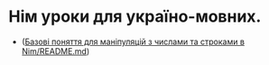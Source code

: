 # Нім уроки для україно-мовних.
- ([Базові поняття для маніпуляцій з числами та строками в Nim/README.md](https://github.com/MelonCodeUK/nim-lang_lessons_in_Ukrainian/blob/7f8db395f8847a0ad84cc7d140700185604a4176/%D0%91%D0%B0%D0%B7%D0%BE%D0%B2%D0%B0%20%D0%BF%D0%BE%D0%BD%D1%8F%D1%82%D1%82%D1%8F%20%D0%B4%D0%BB%D1%8F%20%D0%BC%D0%B0%D0%BD%D1%96%D0%BF%D1%83%D0%BB%D1%8F%D1%86%D1%96%D0%B9%20%D0%B7%20%D1%87%D0%B8%D1%81%D0%BB%D0%B0%D0%BC%D0%B8%20%D1%82%D0%B0%20%D1%81%D1%82%D1%80%D0%BE%D0%BA%D0%B0%D0%BC%D0%B8%20%D0%B2%20Nim/%D0%91%D0%B0%D0%B7%D0%BE%D0%B2%D0%B0%20%D0%BF%D0%BE%D0%BD%D1%8F%D1%82%D1%82%D1%8F%20%D0%B4%D0%BB%D1%8F%20%D0%BC%D0%B0%D0%BD%D1%96%D0%BF%D1%83%D0%BB%D1%8F%D1%86%D1%96%D0%B9%20%D0%B7%20%D1%87%D0%B8%D1%81%D0%BB%D0%B0%D0%BC%D0%B8%20%D1%82%D0%B0%20%D1%81%D1%82%D1%80%D0%BE%D0%BA%D0%B0%D0%BC%D0%B8%20%D0%B2%20Nim.nim))
